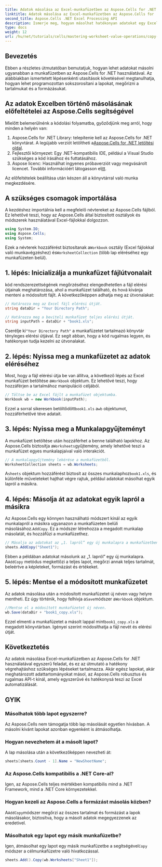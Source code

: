 ```yaml
---
title: Adatok másolása az Excel-munkafüzetben az Aspose.Cells for .NET használatával
linktitle: Adatok másolása az Excel-munkafüzetben az Aspose.Cells for .NET használatával
second_title: Aspose.Cells .NET Excel Processing API
description: Ismerje meg, hogyan másolhat hatékonyan adatokat egy Excel-munkafüzetben az Aspose.Cells for .NET segítségével. Kövesse ezt a lépésenkénti útmutatót a munkalapok egyszerű sokszorosításához, az adatok átviteléhez és az Excel-fájlok egyszerű kezeléséhez.
type: docs
weight: 12
url: /hu/net/tutorials/cells/mastering-worksheet-value-operations/copy-data-within-excel-workbook/
---
```

## Bevezetés

Ebben a részletes útmutatóban bemutatjuk, hogyan lehet adatokat másolni ugyanabban a munkafüzetben az Aspose.Cells for .NET használatával. Az alábbiakban ismertetett lépésenkénti utasítások követésével megtanulhatja, hogyan lehet programozottan sokszorosítani a lapokat, megőrizni a tartalmukat és a formázásukat.

## Az adatok Excelben történő másolásának előfeltételei az Aspose.Cells segítségével

Mielőtt belemerülnénk a kódolási folyamatba, győződjünk meg arról, hogy minden a helyén van:

1. Aspose.Cells for .NET Library: telepítenie kell az Aspose.Cells for .NET könyvtárat. A legújabb verziót letöltheti a[Aspose.Cells for .NET letöltési oldal](https://releases.aspose.com/cells/net/).
2. Fejlesztői környezet: Egy .NET-kompatibilis IDE, például a Visual Studio szükséges a kód írásához és futtatásához.
3.  Aspose licenc: Használhat ingyenes próbaverziót vagy megvásárolt licencet. További információért látogasson el[itt](https://purchase.aspose.com/temporary-license/).

Az előfeltételek beállítása után készen áll a könyvtárral való munka megkezdésére.

## A szükséges csomagok importálása

A kezdéshez importálnia kell a megfelelő névtereket az Aspose.Cells fájlból. Ez lehetővé teszi, hogy az Aspose.Cells által biztosított osztályok és módszerek használatával Excel-fájlokkal dolgozzon.

```csharp
using System.IO;
using Aspose.Cells;
using System;
```

 Ezek a névterek hozzáférést biztosítanak a`Workbook` osztály (Excel fájlokkal való munkavégzéshez) és`WorksheetCollection` (több lap eléréséhez egy munkafüzeten belül).

## 1. lépés: Inicializálja a munkafüzet fájlútvonalait

kód rendszerezettségének megőrzéséhez elengedhetetlen a fájl elérési útjainak meghatározása, ahol a munkafüzet található, és hová kívánja menteni a módosított fájlt. A következőképpen adhatja meg az útvonalakat:

```csharp
// Határozza meg az Excel fájl elérési útját.
string dataDir = "Your Directory Path";

// Határozza meg a beviteli munkafüzet teljes elérési útját.
string inputPath = dataDir + "book1.xls";
```

 Cserélje ki`"Your Directory Path"` a munkafüzetet tartalmazó könyvtár tényleges elérési útjával. Ez segít abban, hogy a kód rugalmas legyen, és hatékonyan tudja kezelni az útvonalakat.

## 2. lépés: Nyissa meg a munkafüzetet az adatok eléréséhez

 Most, hogy a fájl elérési útja be van állítva, a következő lépés az Excel munkafüzet betöltése a`Workbook` objektum. Ez lehetővé teszi, hogy hozzáférjen a tartalmához manipuláció céljából.

```csharp
// Töltse be az Excel fájlt a munkafüzet objektumba.
Workbook wb = new Workbook(inputPath);
```

 Ezzel a sorral sikeresen betöltődött`book1.xls` a`wb` objektumot, hozzáférhetővé téve adatait.

## 3. lépés: Nyissa meg a Munkalapgyűjteményt

 A munkafüzet betöltése után hozzáférhet a benne található lapokhoz. Az Aspose.Cells biztosítja a`Worksheets`gyűjtemény, amely lehetővé teszi a munkafüzet egyes munkalapjaival való interakciót.

```csharp
// A munkalapgyűjtemény lekérése a munkafüzetből.
WorksheetCollection sheets = wb.Worksheets;
```

 A`sheets` objektum hozzáférést biztosít az összes munkalaphoz`book1.xls`, és különféle műveleteket hajthat végre rajtuk, például adatokat másolhat egyik lapról a másikra.

## 4. lépés: Másolja át az adatokat egyik lapról a másikra

 Az Aspose.Cells egy könnyen használható módszert kínál az egyik munkalapról a másikra ugyanazon a munkafüzeten belüli másolásához.`AddCopy`. Ez a módszer létrehozza a megadott munkalap másolatát, és hozzáfűzi a munkafüzethez.

```csharp
// Másolja az adatokat az „1. lapról” egy új munkalapra a munkafüzetben.
sheets.AddCopy("Sheet1");
```

 Ebben a példában adatokat másolunk az „1. lapról” egy új munkalapra. A`AddCopy` metódus megkettőzi a teljes lapot, megőrzi annak teljes tartalmát, beleértve a képleteket, formázást és értékeket.

## 5. lépés: Mentse el a módosított munkafüzetet

 Az adatok másolása után a módosított munkafüzetet új néven vagy helyre mentheti. Ez úgy történik, hogy felhívja a`Save`módszer a`Workbook` objektum.

```csharp
//Mentse el a módosított munkafüzetet új néven.
wb.Save(dataDir + "book1_copy.xls");
```

 Ezzel elmenti a munkafüzetet a másolt lappal mint`book1_copy.xls` a megadott könyvtárban. Igényei szerint módosíthatja a fájl nevét és elérési útját.

## Következtetés

Az adatok másolása Excel-munkafüzetben az Aspose.Cells for .NET használatával egyszerű feladat, és ez az útmutató a hatékony végrehajtáshoz szükséges lépéseket tartalmazza. Akár egész lapokat, akár meghatározott adattartományokat másol, az Aspose.Cells robusztus és rugalmas API-t kínál, amely egyszerűvé és hatékonysá teszi az Excel automatizálását.

## GYIK

### Másolhatok több lapot egyszerre?

Az Aspose.Cells nem támogatja több lap másolását egyetlen hívásban. A másolni kívánt lapokat azonban egyenként is átmásolhatja.

### Hogyan nevezhetem át a másolt lapot?

A lap másolása után a következőképpen nevezheti át:

```csharp
sheets[sheets.Count - 1].Name = "NewSheetName";
```

### Az Aspose.Cells kompatibilis a .NET Core-al?

Igen, az Aspose.Cells teljes mértékben kompatibilis mind a .NET Framework, mind a .NET Core környezetekkel.

### Hogyan kezeli az Aspose.Cells a formázást másolás közben?

 A`AddCopy`módszer megőrzi az összes tartalmat és formázást a lapok másolásakor, biztosítva, hogy a másolt adatok megegyezzenek az eredetivel.

### Másolhatok egy lapot egy másik munkafüzetbe?

 Igen, átmásolhat egy lapot egy másik munkafüzetbe a segítségével`Copy` módszer a célmunkafüzetre való hivatkozással.

```csharp
sheets.Add().Copy(wb.Worksheets["Sheet1"]);
```
